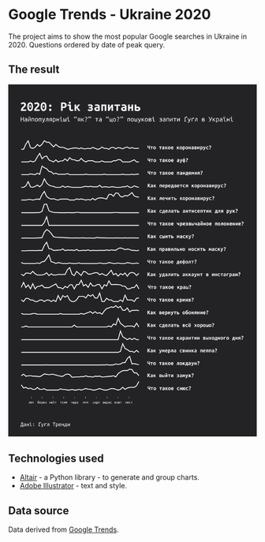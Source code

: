 # Google Trends - Ukraine 2020

The project aims to show the most popular Google searches in Ukraine in 2020. Questions ordered by date of peak query.

## The result

![Google Trends Ukraine 2020](ukr_trends.png)


## Technologies used

* [Altair](https://altair-viz.github.io/getting_started/overview.html) - a Python library - to generate and group charts.
* [Adobe Illustrator](https://www.adobe.com/uk/products/illustrator.html) - text and style.


## Data source

Data derived from [Google Trends](https://trends.google.com/trends/yis/2020/UA/).